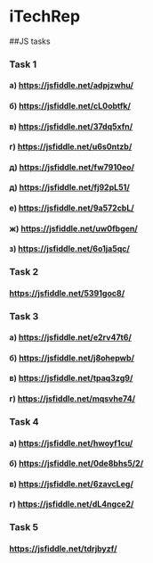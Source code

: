 # iTechRep
##JS tasks
### Task 1
#### a) https://jsfiddle.net/adpjzwhu/
#### б) https://jsfiddle.net/cL0obtfk/
#### в) https://jsfiddle.net/37dq5xfn/
#### г) https://jsfiddle.net/u6s0ntzb/
#### д) https://jsfiddle.net/fw7910eo/
#### д) https://jsfiddle.net/fj92pL51/
#### е) https://jsfiddle.net/9a572cbL/
#### ж) https://jsfiddle.net/uw0fbgen/
#### з) https://jsfiddle.net/6o1ja5qc/

### Task 2
#### https://jsfiddle.net/5391goc8/

### Task 3
#### а) https://jsfiddle.net/e2rv47t6/
#### б) https://jsfiddle.net/j8ohepwb/
#### в) https://jsfiddle.net/tpaq3zg9/
#### г) https://jsfiddle.net/mqsvhe74/

### Task 4
#### а) https://jsfiddle.net/hwoyf1cu/
#### б) https://jsfiddle.net/0de8bhs5/2/
#### в) https://jsfiddle.net/6zavcLeg/
#### г) https://jsfiddle.net/dL4ngce2/

### Task 5
#### https://jsfiddle.net/tdrjbyzf/





